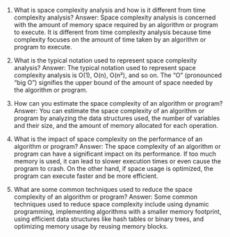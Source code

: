1. What is space complexity analysis and how is it different from time complexity analysis?
Answer: Space complexity analysis is concerned with the amount of memory space required by an algorithm or program to execute. It is different from time complexity analysis because time complexity focuses on the amount of time taken by an algorithm or program to execute.

2. What is the typical notation used to represent space complexity analysis?
Answer: The typical notation used to represent space complexity analysis is O(1), O(n), O(n²), and so on. The “O” (pronounced “big O”) signifies the upper bound of the amount of space needed by the algorithm or program.

3. How can you estimate the space complexity of an algorithm or program?
Answer: You can estimate the space complexity of an algorithm or program by analyzing the data structures used, the number of variables and their size, and the amount of memory allocated for each operation.

4. What is the impact of space complexity on the performance of an algorithm or program?
Answer: The space complexity of an algorithm or program can have a significant impact on its performance. If too much memory is used, it can lead to slower execution times or even cause the program to crash. On the other hand, if space usage is optimized, the program can execute faster and be more efficient.

5. What are some common techniques used to reduce the space complexity of an algorithm or program?
Answer: Some common techniques used to reduce space complexity include using dynamic programming, implementing algorithms with a smaller memory footprint, using efficient data structures like hash tables or binary trees, and optimizing memory usage by reusing memory blocks.